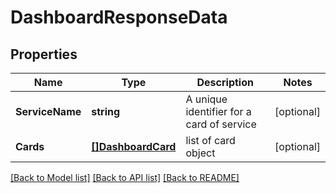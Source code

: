 # DashboardResponseData

## Properties

Name | Type | Description | Notes
------------ | ------------- | ------------- | -------------
**ServiceName** | **string** | A unique identifier for a card of service | [optional] 
**Cards** | [**[]DashboardCard**](DashboardCard.md) | list of card object | [optional] 

[[Back to Model list]](../README.md#documentation-for-models) [[Back to API list]](../README.md#documentation-for-api-endpoints) [[Back to README]](../README.md)


